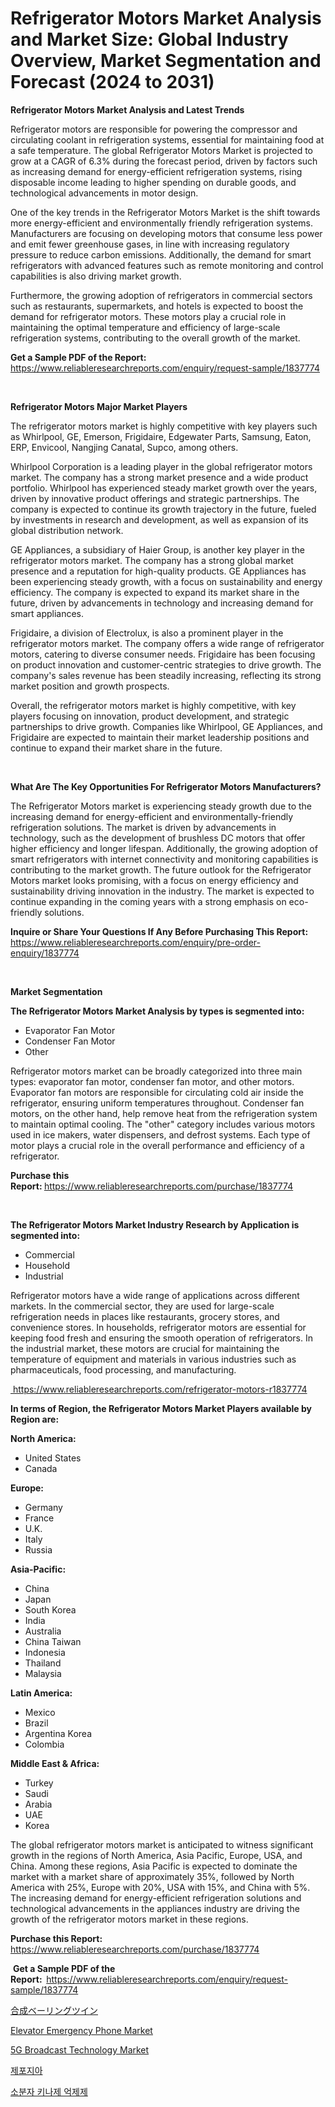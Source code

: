 <p><h1>Refrigerator Motors Market Analysis and Market Size: Global Industry Overview, Market Segmentation and Forecast (2024 to 2031)</h1></p><p><strong>Refrigerator Motors Market Analysis and Latest Trends</strong></p>
<p><p>Refrigerator motors are responsible for powering the compressor and circulating coolant in refrigeration systems, essential for maintaining food at a safe temperature. The global Refrigerator Motors Market is projected to grow at a CAGR of 6.3% during the forecast period, driven by factors such as increasing demand for energy-efficient refrigeration systems, rising disposable income leading to higher spending on durable goods, and technological advancements in motor design.</p><p>One of the key trends in the Refrigerator Motors Market is the shift towards more energy-efficient and environmentally friendly refrigeration systems. Manufacturers are focusing on developing motors that consume less power and emit fewer greenhouse gases, in line with increasing regulatory pressure to reduce carbon emissions. Additionally, the demand for smart refrigerators with advanced features such as remote monitoring and control capabilities is also driving market growth.</p><p>Furthermore, the growing adoption of refrigerators in commercial sectors such as restaurants, supermarkets, and hotels is expected to boost the demand for refrigerator motors. These motors play a crucial role in maintaining the optimal temperature and efficiency of large-scale refrigeration systems, contributing to the overall growth of the market.</p></p>
<p><strong>Get a Sample PDF of the Report:&nbsp;</strong> <a href="https://www.reliableresearchreports.com/enquiry/request-sample/1837774">https://www.reliableresearchreports.com/enquiry/request-sample/1837774</a></p>
<p>&nbsp;</p>
<p><strong>Refrigerator Motors Major Market Players</strong></p>
<p><p>The refrigerator motors market is highly competitive with key players such as Whirlpool, GE, Emerson, Frigidaire, Edgewater Parts, Samsung, Eaton, ERP, Envicool, Nangjing Canatal, Supco, among others. </p><p>Whirlpool Corporation is a leading player in the global refrigerator motors market. The company has a strong market presence and a wide product portfolio. Whirlpool has experienced steady market growth over the years, driven by innovative product offerings and strategic partnerships. The company is expected to continue its growth trajectory in the future, fueled by investments in research and development, as well as expansion of its global distribution network.</p><p>GE Appliances, a subsidiary of Haier Group, is another key player in the refrigerator motors market. The company has a strong global market presence and a reputation for high-quality products. GE Appliances has been experiencing steady growth, with a focus on sustainability and energy efficiency. The company is expected to expand its market share in the future, driven by advancements in technology and increasing demand for smart appliances.</p><p>Frigidaire, a division of Electrolux, is also a prominent player in the refrigerator motors market. The company offers a wide range of refrigerator motors, catering to diverse consumer needs. Frigidaire has been focusing on product innovation and customer-centric strategies to drive growth. The company's sales revenue has been steadily increasing, reflecting its strong market position and growth prospects.</p><p>Overall, the refrigerator motors market is highly competitive, with key players focusing on innovation, product development, and strategic partnerships to drive growth. Companies like Whirlpool, GE Appliances, and Frigidaire are expected to maintain their market leadership positions and continue to expand their market share in the future.</p></p>
<p>&nbsp;</p>
<p><strong>What Are The Key Opportunities For Refrigerator Motors Manufacturers?</strong></p>
<p><p>The Refrigerator Motors market is experiencing steady growth due to the increasing demand for energy-efficient and environmentally-friendly refrigeration solutions. The market is driven by advancements in technology, such as the development of brushless DC motors that offer higher efficiency and longer lifespan. Additionally, the growing adoption of smart refrigerators with internet connectivity and monitoring capabilities is contributing to the market growth. The future outlook for the Refrigerator Motors market looks promising, with a focus on energy efficiency and sustainability driving innovation in the industry. The market is expected to continue expanding in the coming years with a strong emphasis on eco-friendly solutions.</p></p>
<p><strong>Inquire or Share Your Questions If Any Before Purchasing This Report:</strong> <a href="https://www.reliableresearchreports.com/enquiry/pre-order-enquiry/1837774">https://www.reliableresearchreports.com/enquiry/pre-order-enquiry/1837774</a></p>
<p>&nbsp;</p>
<p><strong>Market Segmentation</strong></p>
<p><strong>The Refrigerator Motors Market Analysis by types is segmented into:</strong></p>
<p><ul><li>Evaporator Fan Motor</li><li>Condenser Fan Motor</li><li>Other</li></ul></p>
<p><p>Refrigerator motors market can be broadly categorized into three main types: evaporator fan motor, condenser fan motor, and other motors. Evaporator fan motors are responsible for circulating cold air inside the refrigerator, ensuring uniform temperatures throughout. Condenser fan motors, on the other hand, help remove heat from the refrigeration system to maintain optimal cooling. The "other" category includes various motors used in ice makers, water dispensers, and defrost systems. Each type of motor plays a crucial role in the overall performance and efficiency of a refrigerator.</p></p>
<p><strong>Purchase this Report:&nbsp;</strong><a href="https://www.reliableresearchreports.com/purchase/1837774">https://www.reliableresearchreports.com/purchase/1837774</a></p>
<p>&nbsp;</p>
<p><strong>The Refrigerator Motors Market Industry Research by Application is segmented into:</strong></p>
<p><ul><li>Commercial</li><li>Household</li><li>Industrial</li></ul></p>
<p><p>Refrigerator motors have a wide range of applications across different markets. In the commercial sector, they are used for large-scale refrigeration needs in places like restaurants, grocery stores, and convenience stores. In households, refrigerator motors are essential for keeping food fresh and ensuring the smooth operation of refrigerators. In the industrial market, these motors are crucial for maintaining the temperature of equipment and materials in various industries such as pharmaceuticals, food processing, and manufacturing.</p></p>
<p><a href="https://www.reliableresearchreports.com/refrigerator-motors-r1837774">&nbsp;https://www.reliableresearchreports.com/refrigerator-motors-r1837774</a></p>
<p><strong>In terms of Region, the Refrigerator Motors Market Players available by Region are:</strong></p>
<p>
    <p> <strong> North America: </strong>
        <ul>
            <li>United States</li>
            <li>Canada</li>
        </ul>
        </p> 
    <p> <strong> Europe: </strong>
        <ul>
            <li>Germany</li>
            <li>France</li>
            <li>U.K.</li>
            <li>Italy</li>
            <li>Russia</li>
        </ul>
        </p> 
    <p> <strong> Asia-Pacific: </strong>
        <ul>
            <li>China</li>
            <li>Japan</li>
            <li>South Korea</li>
            <li>India</li>
            <li>Australia</li>
            <li>China Taiwan</li>
            <li>Indonesia</li>
            <li>Thailand</li>
            <li>Malaysia</li>
        </ul>
        </p> 
    <p> <strong> Latin America: </strong>
        <ul>
            <li>Mexico</li>
            <li>Brazil</li>
            <li>Argentina Korea</li>
            <li>Colombia</li>
        </ul>
        </p> 
    <p> <strong> Middle East & Africa: </strong>
        <ul>
            <li>Turkey</li>
            <li>Saudi</li>
            <li>Arabia</li>
            <li>UAE</li>
            <li>Korea</li>
        </ul>
    </p>
    </p>
<p><p>The global refrigerator motors market is anticipated to witness significant growth in the regions of North America, Asia Pacific, Europe, USA, and China. Among these regions, Asia Pacific is expected to dominate the market with a market share of approximately 35%, followed by North America with 25%, Europe with 20%, USA with 15%, and China with 5%. The increasing demand for energy-efficient refrigeration solutions and technological advancements in the appliances industry are driving the growth of the refrigerator motors market in these regions.</p></p>
<p><strong>Purchase this Report: </strong><a href="https://www.reliableresearchreports.com/purchase/1837774">https://www.reliableresearchreports.com/purchase/1837774</a></p>
<p>&nbsp;<strong>Get a Sample PDF of the Report:&nbsp;&nbsp;</strong><a href="https://www.reliableresearchreports.com/enquiry/request-sample/1837774">https://www.reliableresearchreports.com/enquiry/request-sample/1837774</a></p>
<p><strong></strong></p>
<p><p><a href="https://github.com/xemfu2379520/Market-Research-Report-List-2/blob/main/9569750154806.md">合成ベーリングツイン</a></p><p><a href="https://github.com/cameroneffertz/Market-Research-Report-List-1/blob/main/elevator-emergency-phone-market.md">Elevator Emergency Phone Market</a></p><p><a href="https://github.com/shahriarnajimjoy333/Market-Research-Report-List-1/blob/main/5g-broadcast-technology-market.md">5G Broadcast Technology Market</a></p><p><a href="https://github.com/oajzkywllm460/Market-Research-Report-List-2/blob/main/8993834165456.md">제포지아</a></p><p><a href="https://github.com/HarrisonKitto2022/Market-Research-Report-List-1/blob/main/1316523165455.md">소분자 키나제 억제제</a></p></p>